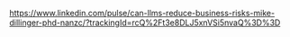 https://www.linkedin.com/pulse/can-llms-reduce-business-risks-mike-dillinger-phd-nanzc/?trackingId=rcQ%2Ft3e8DLJ5xnVSi5nvaQ%3D%3D
